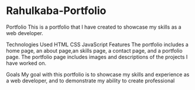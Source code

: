 # Rahulkaba-Portfolio

Portfolio
This is a portfolio that I have created to showcase my skills as a web developer.

Technologies Used
HTML
CSS
JavaScript
Features
The portfolio includes a home page, an about page,an skills page, a contact page, and a portfolio page. The portfolio page includes images and descriptions of the projects I have worked on.

Goals
My goal with this portfolio is to showcase my skills and experience as a web developer, and to demonstrate my ability to create professional
